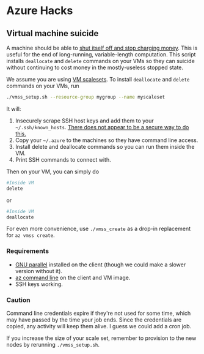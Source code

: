# Azure Hacks

## Virtual machine suicide

A machine should be able to [shut itself off and stop charging money](https://feedback.azure.com/forums/216843-virtual-machines/suggestions/6750431-allow-shutdown-from-vm-to-deallocated-state).  This is useful for the end of long-running, variable-length computation.  This script installs `deallocate` and `delete` commands on your VMs so they can suicide without continuing to cost money in the mostly-useless stopped state.  

We assume you are using [VM scalesets](https://docs.microsoft.com/en-us/azure/virtual-machine-scale-sets/virtual-machine-scale-sets-overview).  To install `deallocate` and `delete` commands on your VMs, run
```bash
./vmss_setup.sh --resource-group mygroup --name myscaleset
```
It will:
1. Insecurely scrape SSH host keys and add them to your `~/.ssh/known_hosts`.  [There does not appear to be a secure way to do this.](https://feedback.azure.com/forums/34192--general-feedback/suggestions/8948203-display-ssh-host-key-fingerprints-for-linux-vm-s)
2. Copy your `~/.azure` to the machines so they have command line access.
3. Install delete and deallocate commands so you can run them inside the VM.
4. Print SSH commands to connect with.

Then on your VM, you can simply do
```bash
#Inside VM
delete
```
or
```bash
#Inside VM
deallocate
```

For even more convenience, use `./vmss_create` as a drop-in replacement for `az vmss create`.  

### Requirements

- [GNU parallel](https://www.gnu.org/software/parallel/) installed on the client (though we could make a slower version without it).
- [az command line](https://github.com/Azure/azure-cli/) on the client and VM image.
- SSH keys working.

### Caution

Command line credentials expire if they're not used for some time, which may have passed by the time your job ends.  Since the credentials are copied, any activity will keep them alive.  I guess we could add a cron job.  

If you increase the size of your scale set, remember to provision to the new nodes by rerunning `./vmss_setup.sh`.  
